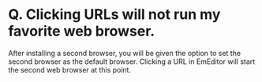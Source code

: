 # Q. Clicking URLs will not run my favorite web browser.

After installing a second browser, you will be given the option to set the second browser as the default
browser. Clicking a URL in EmEditor will start the second web browser at this point.
